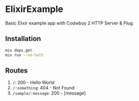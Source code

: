 # ElixirExample

Basic Elixir example app with Codwboy 2 HTTP Server & Plug.

## Installation

```bash
mix deps.get
mix run --no-halt
```

## Routes

1. `/`: 200 - Hello World
2. `/:something`: 404 - Not Found
3. `/sample/:message`: 200 - [message] 
